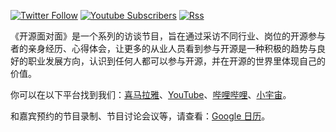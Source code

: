 [![Twitter Follow](https://img.shields.io/twitter/follow/osf2f?style=social)](https://twitter.com/osf2f)
[![Youtube Subscribers](https://img.shields.io/youtube/channel/subscribers/UCV7Ibg1k_aMSEcDFgJvuvdg?style=social)](https://www.youtube.com/channel/UCV7Ibg1k_aMSEcDFgJvuvdg)
[![Rss](https://img.shields.io/badge/rss-F88900?style=flat&logo=rss&logoColor=white)](http://www.ximalaya.com/album/53320813.xml)

《开源面对面》是一个系列的访谈节目，旨在通过采访不同行业、岗位的开源参与者的亲身经历、心得体会，让更多的从业人员看到参与开源是一种积极的趋势与良好的职业发展方向，认识到任何人都可以参与开源，并在开源的世界里体现自己的价值。

你可以在以下平台找到我们：[喜马拉雅](https://www.ximalaya.com/gerenchengzhang/53320813/)、[YouTube](https://www.youtube.com/channel/UCV7Ibg1k_aMSEcDFgJvuvdg)、[哔哩哔哩](https://space.bilibili.com/433584098/channel/detail?cid=200059)、[小宇宙](https://www.xiaoyuzhoufm.com/podcast/617ab62d9a75e8810fc37b99)。

和嘉宾预约的节目录制、节目讨论会议等，请查看：[Google 日历](https://calendar.google.com/calendar/u/0/embed?src=6v1771sl8cj0dol1lnb4plbr2o@group.calendar.google.com&ctz=Asia/Shanghai)。
